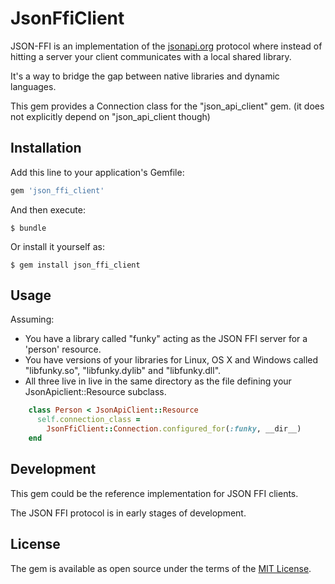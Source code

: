 # JsonFfiClient

JSON-FFI is an implementation of the [jsonapi.org](http://jsonapi.org)
protocol where instead of hitting a server your client communicates
with a local shared library.

It's a way to bridge the gap between native libraries and dynamic languages.

This gem provides a Connection class for the "json_api_client" gem.
(it does not explicitly depend on "json_api_client though)

## Installation

Add this line to your application's Gemfile:

```ruby
gem 'json_ffi_client'
```

And then execute:

    $ bundle

Or install it yourself as:

    $ gem install json_ffi_client

## Usage

Assuming:

- You have a library called "funky" acting as the JSON FFI server for a 'person' resource.
- You have versions of your libraries for Linux, OS X and Windows called "libfunky.so", "libfunky.dylib" and "libfunky.dll".
- All three live in live in the same directory as the file defining your JsonApiclient::Resource subclass.

```ruby
    class Person < JsonApiClient::Resource
      self.connection_class =
        JsonFfiClient::Connection.configured_for(:funky, __dir__)
    end
```

## Development

This gem could be the reference implementation for JSON FFI clients.

The JSON FFI protocol is in early stages of development.

## License

The gem is available as open source under the terms of the [MIT License](http://opensource.org/licenses/MIT).

